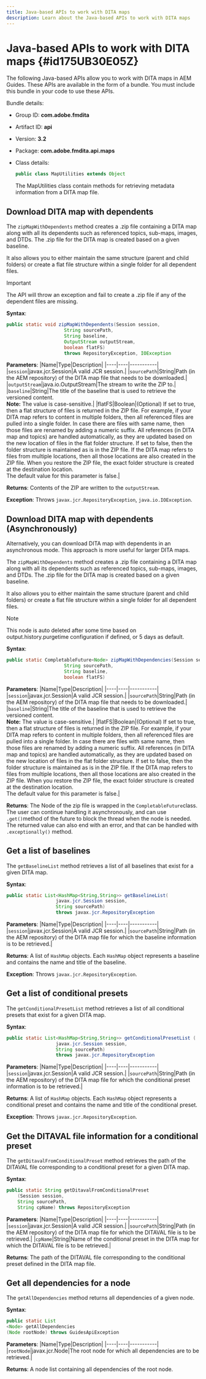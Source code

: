```yaml
---
title: Java-based APIs to work with DITA maps 
description: Learn about the Java-based APIs to work with DITA maps
---
```


# Java-based APIs to work with DITA maps {#id175UB30E05Z}

The following Java-based APIs allow you to work with DITA maps in AEM Guides. These APIs are available in the form of a bundle. You must include this bundle in your code to use these APIs.

Bundle details:

- Group ID: **com.adobe.fmdita**

- Artifact ID: **api**

- Version: **3.2**

- Package: **com.adobe.fmdita.api.maps**

- Class details:

    ```JAVA
    public class MapUtilities extends Object
    ```

    The MapUtilities class contain methods for retrieving metadata information from a DITA map file.


## Download DITA map with dependents 

The `zipMapWithDependents` method creates a .zip file containing a DITA map along with all its dependents such as referenced topics, sub-maps, images, and DTDs. The .zip file for the DITA map is created based on a given baseline.

It also allows you to either maintain the same structure \(parent and child folders\) or create a flat file structure within a single folder for all dependent files.

>[!IMPORTANT]
>
> The API will throw an exception and fail to create a .zip file if any of the dependent files are missing.

**Syntax**:

```JAVA
public static void zipMapWithDependents(Session session, 
                     String sourcePath, 
                     String baseline, 
                     OutputStream outputStream,
                     boolean flatFS) 
                     throws RepositoryException, IOException
```

**Parameters**:
|Name|Type|Description|
|----|----|-----------|
|`session`|javax.jcr.Session|A valid JCR session.|
|`sourcePath`|String|Path \(in the AEM repository\) of the DITA map file that needs to be downloaded.|
|`outputStream`|java.io.OutputStream|The stream to write the ZIP to.|
|`baseline`|String|The title of the baseline that is used to retrieve the versioned content. <br> **Note:** The value is case-sensitive.|
|flatFS|Boolean|\(Optional\) If set to true, then a flat structure of files is returned in the ZIP file. For example, if your DITA map refers to content in multiple folders, then all referenced files are pulled into a single folder. In case there are files with same name, then those files are renamed by adding a numeric suffix. All references \(in DITA map and topics\) are handled automatically, as they are updated based on the new location of files in the flat folder structure. If set to false, then the folder structure is maintained as is in the ZIP file. If the DITA map refers to files from multiple locations, then all those locations are also created in the ZIP file. When you restore the ZIP file, the exact folder structure is created at the destination location. <br> The default value for this parameter is false.|

**Returns**:
Contents of the ZIP are written to the `outputStream`.

**Exception**:
Throws ``javax.jcr.RepositoryException``, `java.io.IOException`.

## Download DITA map with dependents \(Asynchronously\) 

Alternatively, you can download DITA map with dependents in an asynchronous mode. This approach is more useful for larger DITA maps.

The `zipMapWithDependents` method creates a .zip file containing a DITA map along with all its dependents such as referenced topics, sub-maps, images, and DTDs. The .zip file for the DITA map is created based on a given baseline.

It also allows you to either maintain the same structure \(parent and child folders\) or create a flat file structure within a single folder for all dependent files.

>[!NOTE]
>
> This node is auto deleted after some time based on output.history.purgetime configuration if defined, or 5 days as default.

**Syntax**:

```JAVA
public static CompletableFuture<Node> zipMapWithDependencies(Session session,
                     String sourcePath, 
                     String baseline, 
                     boolean flatFS) 
```

**Parameters**:
|Name|Type|Description|
|----|----|-----------|
|`session`|javax.jcr.Session|A valid JCR session.|
|`sourcePath`|String|Path \(in the AEM repository\) of the DITA map file that needs to be downloaded.|
|`baseline`|String|The title of the baseline that is used to retrieve the versioned content. <br> **Note:** The value is case-sensitive.|
|flatFS|Boolean|\(Optional\) If set to true, then a flat structure of files is returned in the ZIP file. For example, if your DITA map refers to content in multiple folders, then all referenced files are pulled into a single folder. In case there are files with same name, then those files are renamed by adding a numeric suffix. All references \(in DITA map and topics\) are handled automatically, as they are updated based on the new location of files in the flat folder structure. If set to false, then the folder structure is maintained as is in the ZIP file. If the DITA map refers to files from multiple locations, then all those locations are also created in the ZIP file. When you restore the ZIP file, the exact folder structure is created at the destination location.<br> The default value for this parameter is false.|

**Returns**:
The Node of the zip file is wrapped in the `CompletableFuture`class. The user can continue handling it asynchronously, and can use `.get()`method of the future to block the thread when the node is needed. The returned value can also end with an error, and that can be handled with `.exceptionally()` method.

## Get a list of baselines 

The ``getBaselineList`` method retrieves a list of all baselines that exist for a given DITA map.

**Syntax**:

```JAVA
public static List<HashMap<String,String>> getBaselineList( 
                  javax.jcr.Session session, 
                  String sourcePath)
                  throws javax.jcr.RepositoryException
```

**Parameters**:
|Name|Type|Description|
|----|----|-----------|
|`session`|javax.jcr.Session|A valid JCR session.|
|`sourcePath`|String|Path \(in the AEM repository\) of the DITA map file for which the baseline information is to be retrieved.|

**Returns**:
A list of `HashMap` objects. Each `HashMap` object represents a baseline and contains the name and title of the baseline.

**Exception**:
Throws ``javax.jcr.RepositoryException``.

## Get a list of conditional presets 

The ``getConditionalPresetList`` method retrieves a list of all conditional presets that exist for a given DITA map.

**Syntax**:

```JAVA
public static List<HashMap<String,String>> getConditionalPresetList (
                  javax.jcr.Session session,
                  String sourcePath)
                  throws javax.jcr.RepositoryException
```

**Parameters**:
|Name|Type|Description|
|----|----|-----------|
|`session`|javax.jcr.Session|A valid JCR session.|
|`sourcePath`|String|Path \(in the AEM repository\) of the DITA map file for which the conditional preset information is to be retrieved.|

**Returns**:
A list of `HashMap` objects. Each `HashMap` object represents a conditional preset and contains the name and title of the conditional preset.

**Exception**:
Throws ``javax.jcr.RepositoryException``.

## Get the DITAVAL file information for a conditional preset 

The ``getDitavalFromConditionalPreset`` method retrieves the path of the DITAVAL file corresponding to a conditional preset for a given DITA map.

**Syntax**:

```JAVA
public static String getDitavalFromConditionalPreset
    (Session session,
    String sourcePath, 
    String cpName) throws RepositoryException
```

**Parameters**:
|Name|Type|Description|
|----|----|-----------|
|`session`|javax.jcr.Session|A valid JCR session.|
|`sourcePath`|String|Path \(in the AEM repository\) of the DITA map file for which the DITAVAL file is to be retrieved.|
|`cpName`|String|Name of the conditional preset in the DITA map for which the DITAVAL file is to be retrieved.|

**Returns**:
The path of the  DITAVAL file corresponding to the conditional preset defined in the DITA map file.

## Get all dependencies for a node 

The ``getAllDependencies`` method returns all dependencies of a given node.

**Syntax**:

```JAVA
public static List
<Node> getAllDependencies 
(Node rootNode) throws GuidesApiException
```

**Parameters**:
|Name|Type|Description|
|----|----|-----------|
|`rootNode`|javax.jcr.Node|The root node for which all dependencies are to be retrieved.|

**Returns**:
A node list containing all dependencies of the root node.

